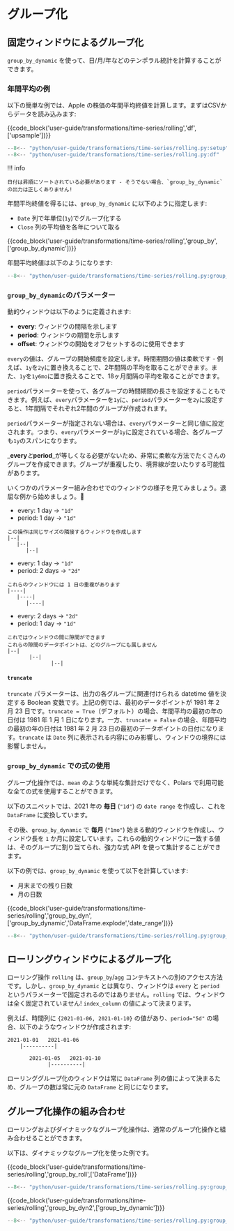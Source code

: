 # グループ化

## 固定ウィンドウによるグループ化

`group_by_dynamic` を使って、日/月/年などのテンポラル統計を計算することができます。

### 年間平均の例

以下の簡単な例では、Apple の株価の年間平均終値を計算します。まずはCSVからデータを読み込みます:

{{code_block('user-guide/transformations/time-series/rolling','df',['upsample'])}}

```python exec="on" result="text" session="user-guide/transformations/ts/rolling"
--8<-- "python/user-guide/transformations/time-series/rolling.py:setup"
--8<-- "python/user-guide/transformations/time-series/rolling.py:df"
```

!!! info

    日付は昇順にソートされている必要があります - そうでない場合、`group_by_dynamic` の出力は正しくありません!

年間平均終値を得るには、`group_by_dynamic` に以下のように指定します:

- `Date` 列で年単位(`1y`)でグループ化する
- `Close` 列の平均値を各年について取る

{{code_block('user-guide/transformations/time-series/rolling','group_by',['group_by_dynamic'])}}

年間平均終値は以下のようになります:

```python exec="on" result="text" session="user-guide/transformations/ts/rolling"
--8<-- "python/user-guide/transformations/time-series/rolling.py:group_by"
```

### `group_by_dynamic`のパラメーター

動的ウィンドウは以下のように定義されます:

- **every**: ウィンドウの間隔を示します
- **period**: ウィンドウの期間を示します
- **offset**: ウィンドウの開始をオフセットするのに使用できます

`every`の値は、グループの開始頻度を設定します。時間期間の値は柔軟です - 例えば、`1y`を`2y`に置き換えることで、2年間隔の平均を取ることができます。また、`1y`を`1y6mo`に置き換えることで、18ヶ月間隔の平均を取ることができます。

`period`パラメーターを使って、各グループの時間期間の長さを設定することもできます。例えば、`every`パラメーターを`1y`に、`period`パラメーターを`2y`に設定すると、1年間隔でそれぞれ2年間のグループが作成されます。

`period`パラメーターが指定されない場合は、`every`パラメーターと同じ値に設定されます。つまり、`every`パラメーターが`1y`に設定されている場合、各グループも`1y`のスパンになります。

_**every**_と_**period**_が等しくなる必要がないため、非常に柔軟な方法でたくさんのグループを作成できます。グループが重複したり、境界線が空いたりする可能性があります。

いくつかのパラメーター組み合わせでのウィンドウの様子を見てみましょう。退屈な例から始めましょう。🥱

- every: 1 day -> `"1d"`
- period: 1 day -> `"1d"`

```text
この操作は同じサイズの隣接するウィンドウを作成します
|--|
   |--|
      |--|
```

- every: 1 day -> `"1d"`
- period: 2 days -> `"2d"`

```text
これらのウィンドウには 1 日の重複があります
|----|
   |----|
      |----|
```

- every: 2 days -> `"2d"`
- period: 1 day -> `"1d"`

```text
これではウィンドウの間に隙間ができます
これらの隙間のデータポイントは、どのグループにも属しません
|--|
       |--|
              |--|
```

#### `truncate`

`truncate` パラメーターは、出力の各グループに関連付けられる datetime 値を決定する Boolean 変数です。上記の例では、最初のデータポイントが 1981 年 2 月 23 日です。`truncate = True`（デフォルト）の場合、年間平均の最初の年の日付は 1981 年 1 月 1 日になります。一方、`truncate = False` の場合、年間平均の最初の年の日付は 1981 年 2 月 23 日の最初のデータポイントの日付になります。`truncate` は `Date` 列に表示される内容にのみ影響し、ウィンドウの境界には影響しません。

### `group_by_dynamic` での式の使用

グループ化操作では、`mean` のような単純な集計だけでなく、Polars で利用可能な全ての式を使用することができます。

以下のスニペットでは、2021 年の **毎日** (`"1d"`) の `date range` を作成し、これを `DataFrame` に変換しています。

その後、`group_by_dynamic` で **毎月** (`"1mo"`) 始まる動的ウィンドウを作成し、ウィンドウ長を `1` か月に設定しています。これらの動的ウィンドウに一致する値は、そのグループに割り当てられ、強力な式 API を使って集計することができます。

以下の例では、`group_by_dynamic` を使って以下を計算しています:

- 月末までの残り日数
- 月の日数

{{code_block('user-guide/transformations/time-series/rolling','group_by_dyn',['group_by_dynamic','DataFrame.explode','date_range'])}}

```python exec="on" result="text" session="user-guide/transformations/ts/rolling"
--8<-- "python/user-guide/transformations/time-series/rolling.py:group_by_dyn"
```

## ローリングウィンドウによるグループ化

ローリング操作 `rolling` は、`group_by`/`agg` コンテキストへの別のアクセス方法です。しかし、`group_by_dynamic` とは異なり、ウィンドウは `every` と `period` というパラメーターで固定されるのではありません。`rolling` では、ウィンドウは全く固定されていません! `index_column` の値によって決まります。

例えば、時間列に `{2021-01-06, 2021-01-10}` の値があり、`period="5d"` の場合、以下のようなウィンドウが作成されます:

```text
2021-01-01   2021-01-06
    |----------|

       2021-01-05   2021-01-10
             |----------|
```

ローリンググループ化のウィンドウは常に `DataFrame` 列の値によって決まるため、グループの数は常に元の `DataFrame` と同じになります。

## グループ化操作の組み合わせ

ローリングおよびダイナミックなグループ化操作は、通常のグループ化操作と組み合わせることができます。

以下は、ダイナミックなグループ化を使った例です。

{{code_block('user-guide/transformations/time-series/rolling','group_by_roll',['DataFrame'])}}

```python exec="on" result="text" session="user-guide/transformations/ts/rolling"
--8<-- "python/user-guide/transformations/time-series/rolling.py:group_by_roll"
```

{{code_block('user-guide/transformations/time-series/rolling','group_by_dyn2',['group_by_dynamic'])}}

```python exec="on" result="text" session="user-guide/transformations/ts/rolling"
--8<-- "python/user-guide/transformations/time-series/rolling.py:group_by_dyn2"
```
